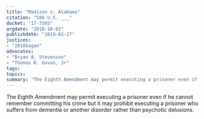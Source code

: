 ```yaml
---
title: "Madison v. Alabama"
citation: "586 U.S. ___"
docket: "17-7505"
argdate: "2018-10-02"
publishdate: "2019-02-27"
justices:
- "2010kagan"
advocates:
- "Bryan A. Stevenson"
- "Thomas R. Govan, Jr"
tags:
topics:
summary: "The Eighth Amendment may permit executing a prisoner even if he cannot remember committing his crime but it may prohibit executing a prisoner who suffers from dementia or another disorder rather than psychotic delusions."
---
```

The Eighth Amendment may permit executing a prisoner even if he cannot remember committing his crime but it may prohibit executing a prisoner who suffers from dementia or another disorder rather than psychotic delusions.
